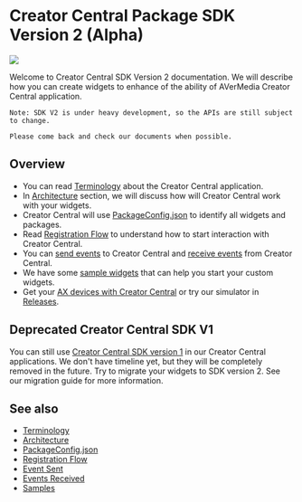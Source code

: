 # Creator Central Package SDK Version 2 (Alpha)
![](https://img.shields.io/github/v/release/AVerMedia-Technologies-Inc/CreatorCentralSDK?include_prereleases)

Welcome to Creator Central SDK Version 2 documentation. We will describe how you can create widgets to enhance of the ability of AVerMedia Creator Central application.

```
Note: SDK V2 is under heavy development, so the APIs are still subject to change.

Please come back and check our documents when possible.
```

## Overview
- You can read [Terminology](Terminology.md) about the Creator Central application.
- In [Architecture](Architecture.md) section, we will discuss how will Creator Central work with your widgets.
- Creator Central will use [PackageConfig.json](https://github.com/AVerMedia-Technologies-Inc/CreatorCentralSDK/wiki/Package-Configuration) to identify all widgets and packages.
- Read [Registration Flow](https://github.com/AVerMedia-Technologies-Inc/CreatorCentralSDK/wiki/Registration-Flow) to understand how to start interaction with Creator Central.
- You can [send events](https://github.com/AVerMedia-Technologies-Inc/CreatorCentralSDK/wiki/Send-Events-To-Creator-Central) to Creator Central and [receive events](https://github.com/AVerMedia-Technologies-Inc/CreatorCentralSDK/wiki/Receive-Events-from-Creator-Central) from Creator Central.
- We have some [sample widgets](Samples.md) that can help you start your custom widgets.
- Get your [AX devices with Creator Central](https://www.avermedia.com/gaming/creatorcentral) or try our simulator in [Releases](https://github.com/AVerMedia-Technologies-Inc/CreatorCentralSDK/releases).

## Deprecated Creator Central SDK V1
You can still use [Creator Central SDK version 1](v1/README.md) in our Creator Central applications.
We don't have timeline yet, but they will be completely removed in the future.
Try to migrate your widgets to SDK version 2. See our migration guide for more information.

## See also
- [Terminology](Terminology.md)
- [Architecture](Architecture.md)
- [PackageConfig.json](PackageConfiguration.md)
- [Registration Flow](RegistrationFlow.md)
- [Event Sent](EventsSent.md)
- [Events Received](EventsReceived.md)
- [Samples](Samples.md)